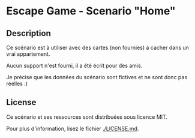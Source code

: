 # Escape Game - Scenario "Home"

## Description

Ce scénario est à utiliser avec des cartes (non fournies) à cacher dans un vrai appartement.

Aucun support n'est fourni, il a été écrit pour des amis.

Je précise que les données du scénario sont fictives et ne sont donc pas réelles :)

## License

Ce scénario et ses ressources sont distribuées sous licence MIT.

Pour plus d'information, lisez le fichier [./LICENSE.md](./LICENSE.md).

